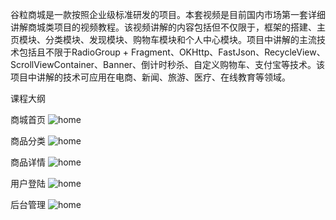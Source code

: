 谷粒商城是一款按照企业级标准研发的项目。本套视频是目前国内市场第一套详细讲解商城类项目的视频教程。该视频讲解的内容包括但不仅限于，框架的搭建、主页模块、分类模块、发现模块、购物车模块和个人中心模块。项目中讲解的主流技术包括且不限于RadioGroup + Fragment、OKHttp、FastJson、RecycleView、ScrollViewContainer、Banner、倒计时秒杀、自定义购物车、支付宝等技术。该项目中讲解的技术可应用在电商、新闻、旅游、医疗、在线教育等领域。

课程大纲

商城首页
![home](https://raw.githubusercontent.com/superlee1010/gmall/master/resource/home.png)

商品分类
![home](https://raw.githubusercontent.com/superlee1010/gmall/master/resource/list.png)

商品详情
![home](https://raw.githubusercontent.com/superlee1010/gmall/master/resource/item.png)

用户登陆
![home](https://raw.githubusercontent.com/superlee1010/gmall/master/resource/passport.png)

后台管理
![home](https://raw.githubusercontent.com/superlee1010/gmall/master/resource/manage.png)

